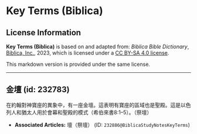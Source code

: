 # Key Terms (Biblica)

## License Information

**Key Terms (Biblica)** is based on and adapted from: _Biblica Bible Dictionary_, [Biblica, Inc.](https://www.biblica.com/), 2023, which is licensed under a [CC BY-SA 4.0 license](https://creativecommons.org/licenses/by-sa/4.0/legalcode.en).

This markdown version is provided under the same license.



--------------------------------

## 金壇 (id: 232783)

在約翰對神寶座的異象中，有一座金壇。這表明有寶座的區域也是聖殿。這是以色列人和猶太人用於會幕和聖殿的模式（希伯來書8:1–5）。（祭壇）

* **Associated Articles:** 壇（祭壇） (ID: `232886@BiblicaStudyNotesKeyTerms`)

